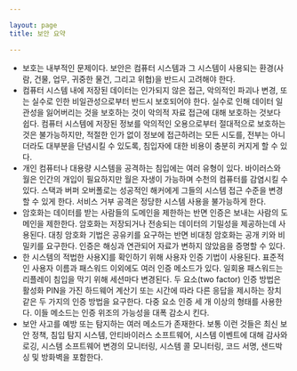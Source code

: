 ```yaml
---

layout: page
title: 보안 요약

---
```


- 보호는 내부적인 문제이다. 보안은 컴퓨터 시스템과 그 시스템이 사용되는 환경(사람, 건물, 업무, 귀중한 물건, 그리고 위협)을 반드시 고려해야 한다.
- 컴퓨터 시스템 내에 저장된 데이터는 인가되지 않은 접근, 악의적인 파괴나 변경, 또는 실수로 인한 비일관성으로부터 반드시 보호되어야 한다. 실수로 인해 데이터 일관성을 잃어버리는 것을 보호하는 것이 악의적 자료 접근에 대해 보호하는 것보다 쉽다. 컴퓨터 시스템에 저장된 정보를 악의적인 오용으로부터 절대적으로 보호하는 것은 불가능하지만, 적절한 인가 없이 정보에 접근하려는 모든 시도를, 전부는 아니 더라도 대부분을 단념시킬 수 있도록, 침입자에 대한 비용이 충분히 커지게 할 수 있다.
- 개인 컴퓨터나 대용량 시스템을 공격하는 침입에는 여러 유형이 있다. 바이러스와 월은 인간의 개입이 필요하지만 월은 자생이 가능하며 수천의 컴퓨터를 감염시킬 수 있다. 스택과 버퍼 오버폴로는 성공적인 해커에게 그들의 시스템 접근 수준을 변경할 수 있게 한다. 서비스 거부 공격은 정당한 시스템 사용을 불가능하게 한다.
- 암호화는 데이터를 받는 사람들의 도메인을 제한하는 반면 인증은 보내는 사람의 도메인을 제한한다. 암호화는 저장되거나 전송되는 데이터의 기밀성을 제공하는데 사용된다. 대칭 암호화 기법은 공유키를 요구하는 반면 비대칭 암호화는 공개 키와 비밀키를 요구한다. 인증은 해싱과 연관되어 자료가 변하지 않았음을 증명할 수 있다.
- 한 시스템의 적법한 사용X]를 확인하기 위해 사용자 인증 기법이 사용된다. 표준적인 사용자 이름과 패스워드 이외에도 여러 인증 메소드가 있다. 일회용 패스워드는 리플레이 침입을 막기 위해 세션마다 변경된다. 두 요소(two factor) 인증 방법은 활성화 PIN을 가진 하드웨어 계산기 또는 시간에 따라 다른 응답을 제시하는 장치 같은 두 가지의 인증 방법을 요구한다. 다중 요소 인증 세 개 이상의 형태를 사용한다. 이들 메소드는 인증 위조의 가능성을 대폭 감소시 킨다.
- 보안 사고를 예방 또는 탐지하는 여러 메소드가 존재한다. 보통 이런 것들은 최신 보안 정책, 침입 탐지 시스템, 안티바이러스 소프트웨어, 시스템 이벤트에 대해 감사와 로깅, 시스템 소프트웨어 변경의 모니터링, 시스템 콜 모니터링, 코드 서명, 샌드박싱 및 방화벽을 포함한다.